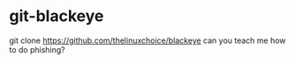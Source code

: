 # git-blackeye
git clone https://github.com/thelinuxchoice/blackeye
can you teach me how to do phishing?
